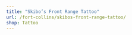 ```yaml
---
title: "Skibo’s Front Range Tattoo"
url: /fort-collins/skibos-front-range-tattoo/
shop: Tattoo
---
```

